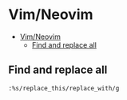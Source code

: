 # Vim/Neovim
<!--ts-->
* [Vim/Neovim](vim.md#vimneovim)
   * [Find and replace all](vim.md#find-and-replace-all)

<!-- Added by: runner, at: Tue Dec  7 11:20:40 UTC 2021 -->

<!--te-->

## Find and replace all
```vim
:%s/replace_this/replace_with/g
```
